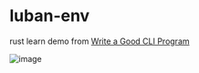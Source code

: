 # luban-env

rust learn demo from [Write a Good CLI Program](https://qiita.com/tigercosmos/items/678f39b1209e60843cc3)

![image](https://user-images.githubusercontent.com/29670394/174642329-f8c63009-92d6-4878-be44-8fa065d875e6.png)